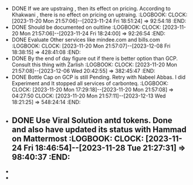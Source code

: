 - DONE If we are upstraing , then its effect on pricing. According to Khakwani , there is no effect on pricing on uptraing.
  :LOGBOOK:
  CLOCK: [2023-11-20 Mon 21:57:06]--[2023-11-24 Fri 18:51:24] =>  92:54:18
  :END:
- DONE Should be documented on oultline
  :LOGBOOK:
  CLOCK: [2023-11-20 Mon 21:57:06]--[2023-11-24 Fri 18:24:00] =>  92:26:54
  :END:
- DONE Evaluate Other services like mindee.com and bills.com
  :LOGBOOK:
  CLOCK: [2023-11-20 Mon 21:57:07]--[2023-12-08 Fri 18:38:15] =>  428:41:08
  :END:
- DONE By the end of day figure out if there is better option than GCP. Consult this thing with Zarlish
  :LOGBOOK:
  CLOCK: [2023-11-20 Mon 21:57:08]--[2023-12-06 Wed 20:42:55] =>  382:45:47
  :END:
- DONE Bottle Cap on GCP is still Pending. Retry with Nabeel Abbas. I did Experiment and It stopped all services of carbonteq.
  :LOGBOOK:
  CLOCK: [2023-11-20 Mon 17:29:18]--[2023-11-20 Mon 21:57:08] =>  04:27:50
  CLOCK: [2023-11-20 Mon 21:57:11]--[2023-12-13 Wed 18:21:25] =>  548:24:14
  :END:
- DONE Use Viral Solution antd tokens. Done and also have updated its status with Hammad on Mattermost
  :LOGBOOK:
  CLOCK: [2023-11-24 Fri 18:46:54]--[2023-11-28 Tue 21:27:31] =>  98:40:37
  :END:
	-
-
-